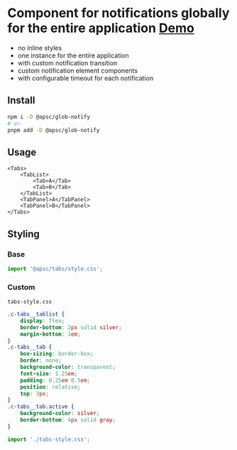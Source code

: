# Component for notifications globally for the entire application [Demo](https://andrey-pavlenko.github.io/svelte-components/#/glob-notify)

- no inline styles
- one instance for the entire application
- with custom notification transition
- custom notification element components
- with configurable timeout for each notification

## Install

```sh
npm i -D @apsc/glob-notify
# or
pnpm add -D @apsc/glob-notify
```

## Usage

```tsx
<Tabs>
	<TabList>
		<Tab>A</Tab>
		<Tab>B</Tab>
	</TabList>
	<TabPanel>A</TabPanel>
	<TabPanel>B</TabPanel>
</Tabs>
```

## Styling

### Base

```js
import '@apsc/tabs/style.css';
```

### Custom

`tabs-style.css`

```css
.c-tabs__tablist {
	display: flex;
	border-bottom: 2px solid silver;
	margin-bottom: 1em;
}
.c-tabs__tab {
	box-sizing: border-box;
	border: none;
	background-color: transparent;
	font-size: 1.25em;
	padding: 0.25em 0.5em;
	position: relative;
	top: 3px;
}
.c-tabs__tab.active {
	background-color: silver;
	border-bottom: 4px solid gray;
}
```

```js
import './tabs-style.css';
```
